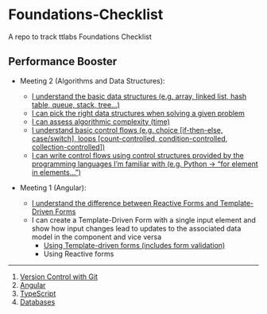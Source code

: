 # Foundations-Checklist
A repo to track ttlabs Foundations Checklist

## Performance Booster  
- Meeting 2 (Algorithms and Data Structures):  
    - [I understand the basic data structures (e.g. array, linked list, hash table, queue, stack, tree…)](https://docs.google.com/presentation/d/1pw2t-ecY30r-3nHSL-n3R5JF_5wxBcrLwumvPzGm8cY/edit?usp=sharing)  
    - [I can pick the right data structures when solving a given problem](https://docs.google.com/presentation/d/1pw2t-ecY30r-3nHSL-n3R5JF_5wxBcrLwumvPzGm8cY/edit#slide=id.g114900770c6_0_10)  
    - [I can assess algorithmic complexity (time)](https://github.com/maryjonah-turntabl/Foundations-Checklist/tree/main/algorithms_and_data_structures/algorithm_complexity)  
    - [I understand basic control flows (e.g. choice [if-then-else, case/switch], loops [count-controlled, condition-controlled, collection-controlled])](https://docs.google.com/presentation/d/1_m_wGvT3nezSSuum76vf80_28oVBKPf_7P-S0mqka0s/edit?usp=sharing)  
    - [I can write control flows using control structures provided by the programming languages I’m familiar with (e.g. Python -> “for element in elements…”)](https://github.com/maryjonah-turntabl/Foundations-Checklist/tree/main/algorithms_and_data_structures/control_flow)  



- Meeting 1 (Angular):  
    - [I understand the difference between Reactive Forms and Template-Driven Forms](https://docs.google.com/presentation/d/1QuPzve_DjtqonZyK7E3vfJOSWkWuT94YOLwia7Cm8DM/edit?usp=sharing)
    - I can create a Template-Driven Form with a single input element and show how input changes lead to updates to the associated data model in the component and vice versa
        - [Using Template-driven forms (includes form validation)](https://github.com/maryjonah-turntabl/Foundations-Checklist/tree/main/performance_booster/angular/tdf)
        - Using Reactive forms

<hr/>   


1. [Version Control with Git](https://github.com/maryjonah-turntabl/Foundations-Checklist/tree/main/git)  
2. [Angular](https://github.com/maryjonah-turntabl/Foundations-Checklist/tree/main/angular)  
3. [TypeScript](https://github.com/maryjonah-turntabl/Foundations-Checklist/tree/main/typescript)  
4. [Databases](https://github.com/maryjonah-turntabl/Foundations-Checklist/tree/main/databases)    
  
